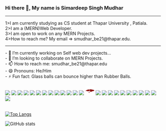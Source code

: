 ### Hi there 👋, My name is Simardeep Singh Mudhar
<hr/>
1>I am currently studying as CS student at Thapar University , Patiala.<br/>
2>I am a (MERN)Web Developer.<br/>
3>I am open to work on any MERN Projects.<br/>
4>How to reach me? My email => smudhar_be21@thapar.edu.
<hr/>
<div style="display:flex,flex-direction: row">
 <div>
- 🔭 I’m currently working on Self web dev projects... <br/>
- 👯 I’m looking to collaborate on MERN Projects.<br/>
- 📫 How to reach me: smudhar_be21@thapar.edu <br/>
- 😄 Pronouns: He/Him <br/>
- ⚡ Fun fact: Glass balls can bounce higher than Rubber Balls. <br/>
 </div>
<br/>


<div>
<img src="https://cdn.iconscout.com/icon/free/png-256/html5-40-1175193.png" style="height:30px"/>
<img src="https://upload.wikimedia.org/wikipedia/commons/thumb/6/62/CSS3_logo.svg/2048px-CSS3_logo.svg.png" style="height:30px"/>
<img src="https://upload.wikimedia.org/wikipedia/commons/thumb/9/99/Unofficial_JavaScript_logo_2.svg/480px-Unofficial_JavaScript_logo_2.svg.png" style="height:30px"/>
<img src="https://cdn.freebiesupply.com/logos/thumbs/2x/react-1-logo.png" style="height:30px"/>
<img src="https://cdn.freebiesupply.com/logos/thumbs/2x/nodejs-1-logo.png" style="height:30px"/>
<img src="https://res.cloudinary.com/crunchbase-production/image/upload/c_lpad,f_auto,q_auto:eco,dpr_1/erkxwhl1gd48xfhe2yld" style="height:30px"/>
<img src="https://cdn.icon-icons.com/icons2/2699/PNG/512/expressjs_logo_icon_169185.png" style="height:30px"/>
<img src="https://logos-world.net/wp-content/uploads/2021/10/Python-Symbol.png" style="height:30px"/>
<img src="https://i.pinimg.com/originals/6e/46/e7/6e46e7dbe2bb73dacc055e5dbd85c3ad.png" style="height:30px"/>
<img src="https://e7.pngegg.com/pngimages/46/626/png-clipart-c-logo-the-c-programming-language-computer-icons-computer-programming-source-code-programming-miscellaneous-template.png" style="height:30px"/>
<img src="https://iconape.com/wp-content/png_logo_vector/git-icon.png" style="height:30px"/>
 <img src="https://www.adminbyaccident.com/wp-content/uploads/2017/11/mysql-export-import.jpg" style="height:30px"/>
<img src="https://www.gstatic.com/devrel-devsite/prod/v1a2d2d725c48303ffd65eb7122e57032dbf9bb148227658cacdfddf0dcae1e46/firebase/images/touchicon-180.png" style="height:30px"/>
<img src="https://raw.githubusercontent.com/github/explore/80688e429a7d4ef2fca1e82350fe8e3517d3494d/topics/mongoose/mongoose.png" style="height:30px"/>
<img src="https://v4.mui.com/static/logo.png" style="height:30px"/>
<img src="https://raw.githubusercontent.com/reduxjs/redux/master/logo/logo.png" style="height:30px"/>
<img src="https://www.tpisoftware.com/tpu/File/html/202009/20200929151429/images/20200926171128.png" style="height:30px"/>
<img src="https://cdn.freebiesupply.com/logos/large/2x/figma-1-logo-png-transparent.png" style="height:30px"/>
<img src="https://stripe.com/img/v3/home/twitter.png" style="height:30px"/>
<img src="https://symbols.getvecta.com/stencil_25/40_jest.5fde12ec22.png" style="height:30px"/>
<img src="https://seeklogo.com/images/P/puppeteer-logo-254C5F1692-seeklogo.com.png" style="height:30px"/>
<img src="https://upload.wikimedia.org/wikipedia/commons/9/96/Socket-io.svg" style="height:30px"/>
<img src="https://i0.wp.com/blog.knoldus.com/wp-content/uploads/2022/04/cypress.png?fit=364%2C364&ssl=1" style="height:30px"/>
<img src="https://upload.wikimedia.org/wikipedia/commons/thumb/1/17/GraphQL_Logo.svg/1024px-GraphQL_Logo.svg.png" style="height:30px"/>
<img src="https://cdn.worldvectorlogo.com/logos/apollo-graphql-compact.svg" style="height:30px"/>

 </div>
 </div>
 <br/>

 
[![Top Langs](https://github-readme-stats.vercel.app/api/top-langs/?username=SimardeepSingh1450)](https://github.com/anuraghazra/github-readme-stats)


![GitHub stats](https://github-readme-stats.vercel.app/api?username=SimardeepSingh1450&show_icons=true)  

